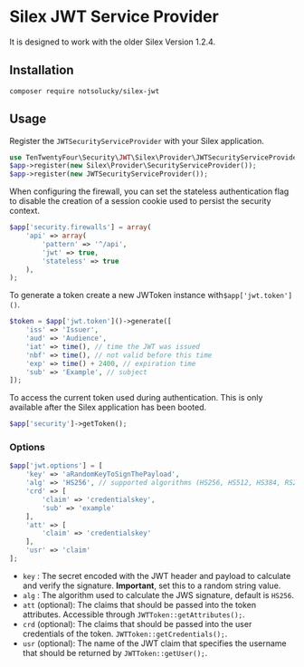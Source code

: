 # Silex JWT Service Provider

It is designed to work with the older Silex Version 1.2.4.

## Installation

`composer require notsolucky/silex-jwt`

## Usage

Register the `JWTSecurityServiceProvider` with your Silex application.

```php
use TenTwentyFour\Security\JWT\Silex\Provider\JWTSecurityServiceProvider;
$app->register(new Silex\Provider\SecurityServiceProvider());
$app->register(new JWTSecurityServiceProvider());
```

When configuring the firewall, you can set the stateless authentication flag to disable the creation of a session cookie used to persist the security context.

```php
$app['security.firewalls'] = array(
    'api' => array(
        'pattern' => '^/api',
        'jwt' => true,
        'stateless' => true
    ),
);
```

To generate a token create a new JWToken instance with`$app['jwt.token']()`.

```php
$token = $app['jwt.token']()->generate([
    'iss' => 'Issuer',
    'aud' => 'Audience',
    'iat' => time(), // time the JWT was issued
    'nbf' => time(), // not valid before this time
    'exp' => time() + 2400, // expiration time
    'sub' => 'Example', // subject
]);
```

To access the current token used during authentication. This is only available after the Silex application has been booted.

```php
$app['security']->getToken();
```

### Options
```php
$app['jwt.options'] = [
    'key' => 'aRandomKeyToSignThePayload',
    'alg' => 'HS256', // supported algorithms (HS256, HS512, HS384, RS256)
    'crd' => [
        'claim' => 'credentialskey',
        'sub' => 'example'
    ],
    'att' => [
        'claim' => 'credentialskey'
    ],
    'usr' => 'claim'
];
```
- `key` : The secret encoded with the JWT header and payload to calculate and verify the signature. **Important**, set this to a random string value.
- `alg` : The algorithm used to calculate the JWS signature, default is `HS256`.
- `att` (optional): The claims that should be passed into the token attributes. Accessible through `JWTToken::getAttributes();`.
- `crd` (optional): The claims that should be passed into the user credentials of the token. `JWTToken::getCredentials();`.
- `usr` (optional): The name of the JWT claim that specifies the username that should be returned by `JWTToken::getUser();`.